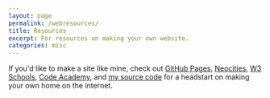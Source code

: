 ```yaml
---
layout: page
permalink: /webresources/
title: Resources
excerpt: For resources on making your own website.
categories: misc
---
```

If you'd like to make a site like mine, check out [GitHub Pages](https://pages.github.com/), [Neocities](https://neocities.org/), [W3 Schools](https://www.w3schools.com/), [Code Academy](https://www.youtube.com/@codecademy), and [my source code](https://github.com/tinkerjae/tinkerjae.github.io) for a headstart on making your own home on the internet.